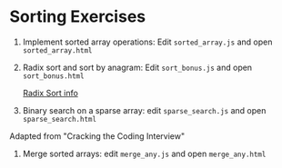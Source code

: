 # Sorting Exercises

1. Implement sorted array operations: Edit `sorted_array.js` and open `sorted_array.html`
1. Radix sort and sort by anagram: Edit `sort_bonus.js` and open `sort_bonus.html`
    
    [Radix Sort info](http://www.cs.yale.edu/homes/aspnes/pinewiki/RadixSort.html)

1. Binary search on a sparse array: edit `sparse_search.js` and open `sparse_search.html`
  
  Adapted from "Cracking the Coding Interview"
1. Merge sorted arrays: edit `merge_any.js` and open `merge_any.html`
